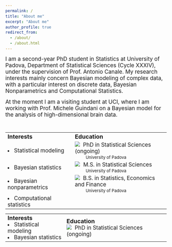 ```yaml
---
permalink: /
title: "About me"
excerpt: "About me"
author_profile: true
redirect_from: 
  - /about/
  - /about.html
---
```

<font style="font-size:17px">
I am a second-year PhD student in Statistics at University of Padova, Department of Statistical Sciences (Cycle XXXIV), under the supervision of Prof. Antonio Canale. My research interests mainly concern Bayesian modeling of complex data, with a particular interest on discrete data, Bayesian Nonparametrics and Computational Statistics. 
  
<br>
  
At the moment I am a visiting student at UCI, where I am working with Prof. Michele Guindani on a Bayesian model for the analysis of high-dimensional brain data.
</font>

<br>
<table border="0">
 <tr>
    <td><b style="font-size:18px">Interests</b></td>
    <td><b style="font-size:18px">Education</b></td>
 </tr>
   <tr>
 <td> <li>  <font style="font-size:17px"> Statistical modeling </font> </li> </td>
 <td> <img src="../images/49944.png" width="22"> <img src="../images/spacer.png" height="1px" width="2px"> <font style="font-size:17px">  PhD in Statistical Sciences (ongoing)</font>
     <br> <img src="../images/spacer.png" height="1px" width="30px"> <font style="font-size:13px"> University of Padova </font></td>
 </tr>
 <tr>
    <td><li> <font style="font-size:17px"> Bayesian statistics </font> </li> </td>
    <td><img src="../images/49944.png" width="22">  <img src="../images/spacer.png" height="1px" width="2px"><font style="font-size:17px">  M.S. in Statistical Sciences</font> <br> <img src="../images/spacer.png" height="1px" width="30px"> <font style="font-size:13px"> University of Padova </font></td>
 </tr>
 <tr>
    <td><li>  <font style="font-size:17px"> Bayesian nonparametrics </font> </li> </td>
    <td><img src="../images/49944.png" width="22"> <img src="../images/spacer.png" height="1px" width="2px"> <font style="font-size:17px">  B.S. in Statistics, Economics and Finance</font><br> <img src="../images/spacer.png" height="1px" width="30px"> <font style="font-size:13px"> University of Padova </font></td>
 </tr>
   <tr>
    <td><li>  <font style="font-size:17px"> Computational statistics </font> </li> </td>
    <td> </td>
 </tr>
</table>



<table border="0">
 <tr>
    <td>
      <b style="font-size:18px">Interests</b> <br>
      <li>  <font style="font-size:17px"> Statistical modeling </font> </li> 
      <li> <font style="font-size:17px"> Bayesian statistics </font> </li>
   </td>   
   <td>
     <b style="font-size:18px">Education</b> <br>
     <img src="../images/49944.png" width="22"> <img src="../images/spacer.png" height="1px" width="2px"> <font style="font-size:17px">  PhD in Statistical Sciences (ongoing)</font>
   </td>
 </tr>
</table>






